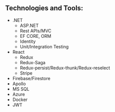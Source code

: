 ## Technologies and Tools: 

- .NET
    - ASP.NET
    - Rest APIs/MVC
    - EF CORE, ORM
    - Identity
    - Unit/Integration Testing
- React
    - Redux
    - Redux-Saga
    - Redux-persist/Redux-thunk/Redux-reselect
    - Stripe
- Firebase/Firestore
- Apollo
- MS SQL
- Azure
- Docker
- JWT


